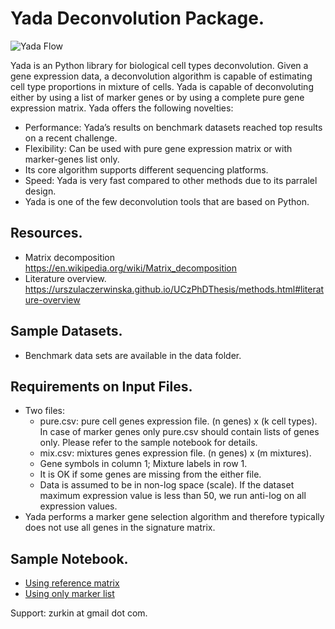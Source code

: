 # Yada Deconvolution Package.
![Yada Flow](/data/Yada.jpg)

Yada is an Python library for biological cell types deconvolution. Given a gene expression data, a deconvolution algorithm is capable of estimating cell type proportions in mixture of cells. Yada is capable of deconvoluting either by using a list of marker genes or by using a complete pure gene expression matrix. Yada offers the following novelties:

- Performance: Yada’s results on benchmark datasets reached top results on a recent challenge.
- Flexibility: Can be used with pure gene expression matrix or with marker-genes list only.
- Its core algorithm supports different sequencing platforms.
- Speed: Yada is very fast compared to other methods due to its parralel design.
- Yada is one of the few deconvolution tools that are based on Python.

## Resources.
- Matrix decomposition https://en.wikipedia.org/wiki/Matrix_decomposition
- Literature overview. https://urszulaczerwinska.github.io/UCzPhDThesis/methods.html#literature-overview

## Sample Datasets.
- Benchmark data sets are available in the data folder.

## Requirements on Input Files.
- Two files:
	- pure.csv: pure cell genes expression file. (n genes) x (k cell types). In case of marker genes only pure.csv should contain lists of genes only. Please refer to the sample notebook for details.
	- mix.csv: mixtures genes expression file. (n genes) x (m mixtures).
	- Gene symbols in column 1; Mixture labels in row 1.
	- It is OK if some genes are missing from the either file.
	- Data is assumed to be in non-log space (scale). If the dataset maximum expression value is less than 50, we run anti-log on all expression values.
- Yada performs a marker gene selection algorithm and therefore typically does not use all genes in the signature matrix.

## Sample Notebook.
- [Using reference matrix](Yada.ipynb)
- [Using only marker list](Yada-only_markers.ipynb)

Support: zurkin at gmail dot com.